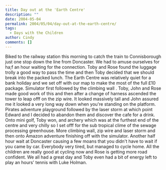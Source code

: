 ```yaml
---
title: Day out at the 'Earth Centre'
description: ""
date: 2004-05-04
permalink: 2004/05/04/day-out-at-the-earth-centre/
tags:
  - Days with the Children
author: Cindy
comments: []
---
```


Biked to the railway station this morning to catch the train to
Connisborough just one stop down the line from Doncaster. We had to
amuse ourselves for ha;f an hour waiting for the connection. Toby and
Rose found the luggage trolly a good way to pass the time and then Toby
decided that we should break into the packed lunch. The Earth Centre was
relatively quiet for a bank holiday and we set off with our map to make
the most of the full £10 package. Simulator first followed by the
climbing wall . Toby, John and Rose made good work of this and then
after a change of harness ascended the tower to leap offf on the zip
wire. It looked massively tall and John assured me it looked a very long
way down when you\'re standing on the platform. Pirates adventure
playground followed by the laser storm at which point Edward and I
decided to abandon them and discover the cafe for a drink. Onto mini
golf, Toby won, and archery which was at the furthest end of the centre
and very chilly so I set offf for the sub tropical clime of the sewage
processing greenhouse. More climbing wall, zip wire and laser storm and
then onto Amazon adventure finishing off with the simulator. Another
half hour wait at Doncaster causing a few moans that you didn\'t have to
wait if you came by car. Everybody very tired, but managed to cycle
home. All the children are really good at cycling now and Rose is
getting more road confident. We all had a great day and Toby even had a
bit of energy left to play an hours\' tennis with Luke Holman.


